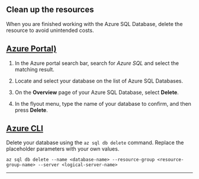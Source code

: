 ## Clean up the resources

When you are finished working with the Azure SQL Database, delete the resource to avoid unintended costs.

## [Azure Portal)](#tab/portal)

1) In the Azure portal search bar, search for *Azure SQL* and select the matching result.

1) Locate and select your database on the list of Azure SQL Databases.

1) On the **Overview** page of your Azure SQL Database, select **Delete**.

1) In the flyout menu, type the name of your database to confirm, and then press **Delete**.

## [Azure CLI](#tab/azure-cli)

Delete your database using the `az sql db delete` command. Replace the placeholder parameters with your own values.

```azurecli
az sql db delete --name <database-name> --resource-group <resource-group-name> --server <logical-server-name>
```

---
